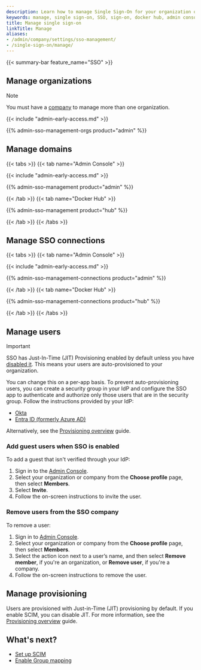 ```yaml
---
description: Learn how to manage Single Sign-On for your organization or company.
keywords: manage, single sign-on, SSO, sign-on, docker hub, admin console, admin, security
title: Manage single sign-on
linkTitle: Manage
aliases:
- /admin/company/settings/sso-management/
- /single-sign-on/manage/
---
```


{{< summary-bar feature_name="SSO" >}}

## Manage organizations

> [!NOTE]
>
> You must have a [company](/admin/company/) to manage more than one organization.

{{< include "admin-early-access.md" >}}

{{% admin-sso-management-orgs product="admin" %}}

## Manage domains

{{< tabs >}}
{{< tab name="Admin Console" >}}

{{< include "admin-early-access.md" >}}

{{% admin-sso-management product="admin" %}}

{{< /tab >}}
{{< tab name="Docker Hub" >}}

{{% admin-sso-management product="hub" %}}

{{< /tab >}}
{{< /tabs >}}

## Manage SSO connections

{{< tabs >}}
{{< tab name="Admin Console" >}}

{{< include "admin-early-access.md" >}}

{{% admin-sso-management-connections product="admin" %}}

{{< /tab >}}
{{< tab name="Docker Hub" >}}

{{% admin-sso-management-connections product="hub" %}}

{{< /tab >}}
{{< /tabs >}}

## Manage users

> [!IMPORTANT]
>
> SSO has Just-In-Time (JIT) Provisioning enabled by default unless you have [disabled it](/security/for-admins/provisioning/just-in-time/#sso-authentication-with-jit-provisioning-disabled). This means your users are auto-provisioned to your organization.
>
> You can change this on a per-app basis. To prevent auto-provisioning users, you can create a security group in your IdP and configure the SSO app to authenticate and authorize only those users that are in the security group. Follow the instructions provided by your IdP:
>
> - [Okta](https://help.okta.com/en-us/Content/Topics/Security/policies/configure-app-signon-policies.htm)
> - [Entra ID (formerly Azure AD)](https://learn.microsoft.com/en-us/azure/active-directory/develop/howto-restrict-your-app-to-a-set-of-users)
>
> Alternatively, see the [Provisioning overview](/manuals/security/for-admins/provisioning/_index.md) guide.


### Add guest users when SSO is enabled

To add a guest that isn't verified through your IdP:

1. Sign in to the [Admin Console](https://app.docker.com/admin).
2. Select your organization or company from the **Choose profile** page, then select **Members**.
3. Select **Invite**.
4. Follow the on-screen instructions to invite the user.

### Remove users from the SSO company

To remove a user:

1. Sign in to [Admin Console](https://app.docker.com/admin).
2. Select your organization or company from the **Choose profile** page, then select **Members**.
3. Select the action icon next to a user’s name, and then select **Remove member**, if you're an organization, or **Remove user**, if you're a company.
4. Follow the on-screen instructions to remove the user.

## Manage provisioning

Users are provisioned with Just-in-Time (JIT) provisioning by default. If you enable SCIM, you can disable JIT. For more information, see the [Provisioning overview](/manuals/security/for-admins/provisioning/_index.md) guide.

## What's next?

- [Set up SCIM](../provisioning/scim.md)
- [Enable Group mapping](../provisioning/group-mapping.md)

